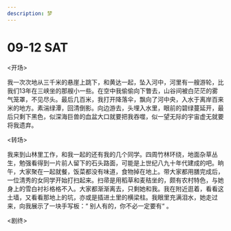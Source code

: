 ```yaml
---
description: 梦
---
```


# 09-12 SAT

&lt;开场&gt;

我一次次地从三千米的悬崖上跳下，和黄达一起，坠入河中，河里有一艘游轮，比我们13年在三峡坐的那艘小一些。在空中我偷偷向下瞥去，山谷间被白茫茫的雾气笼罩，不见尽头。最后几百米，我打开降落伞，飘向了河中央，入水于离岸百来米的地方。素湍绿潭，回清倒影。向边游去，头埋入水里，眼前的碧绿蔓延开，最后只剩下黑色，似深海巨兽的血盆大口就要把我吞噬，似一望无际的宇宙虚无就要将我遗弃。

&lt;转场&gt;

我来到山林里工作，和我一起的还有我的几个同学。四周竹林环绕，地面杂草丛生，勉强看得到一片前人留下的石头路面，可能是上世纪八九十年代建成的吧。晌午，大家聚在一起就餐，饭菜都没有味道，食物掉在地上。带大家都用膳完成后，一位清秀的女同学开始打扫起来。扫帚是用稻草和麦秸坐的，颇有农村特色，与她身上的雪白衬衫格格不入。大家都渐渐离去，只剩她和我。我在附近逛着，看看这土墙，又看看那地上的坑，亦或是插进土里的横梁柱。我眼里充满泪水，她走过来，向我展示了一块手写板：“ 别人有的，你不必一定要有“ 。

&lt;剧终&gt;



